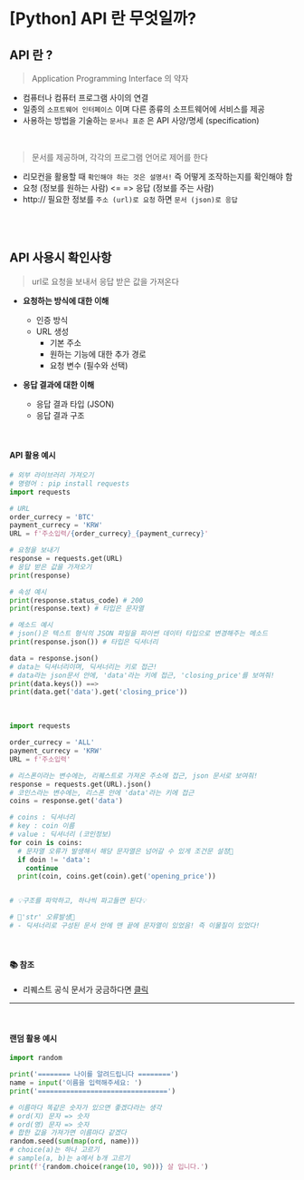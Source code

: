# [Python] API 란 무엇일까?

## **API 란 ?**

> Application Programming Interface 의 약자

- 컴퓨터나 컴퓨터 프로그램 사이의 연결
- 일종의 `소프트웨어 인터페이스` 이며 다른 종류의 소프트웨어에 서비스를 제공
- 사용하는 방법을 기술하는 `문서나 표준` 은 API 사양/명세 (specification)

<br />

> 문서를 제공하며, 각각의 프로그램 언어로 제어를 한다

- 리모컨을 활용할 때 `확인해야 하는 것은 설명서!` 즉 어떻게 조작하는지를 확인해야 함
- 요청 (정보를 원하는 사람) <= => 응답 (정보를 주는 사람)
- http:// 필요한 정보를 `주소 (url)로 요청` 하면 `문서 (json)로 응답`

<br />
<br />

## **API 사용시 확인사항**

> url로 요청을 보내서 응답 받은 값을 가져온다

- **요청하는 방식에 대한 이해**

  - 인증 방식
  - URL 생성
    - 기본 주소
    - 원하는 기능에 대한 추가 경로
    - 요청 변수 (필수와 선택)

- **응답 결과에 대한 이해**
  - 응답 결과 타입 (JSON)
  - 응답 결과 구조

<br />

#### **API 활용 예시**

```python
# 외부 라이브러리 가져오기
# 명령어 : pip install requests
import requests

# URL
order_currecy = 'BTC'
payment_currecy = 'KRW'
URL = f'주소입력/{order_currecy}_{payment_currecy}'

# 요청을 보내기
response = requests.get(URL)
# 응답 받은 값을 가져오기
print(response)

# 속성 예시
print(response.status_code) # 200
print(response.text) # 타입은 문자열

# 메소드 예시
# json()은 텍스트 형식의 JSON 파일을 파이썬 데이터 타입으로 변경해주는 메소드
print(response.json()) # 타입은 딕셔너리

data = response.json()
# data는 딕셔너리이며, 딕셔너리는 키로 접근!
# data라는 json문서 안에, 'data'라는 키에 접근, 'closing_price'를 보여줘!
print(data.keys()) ==>
print(data.get('data').get('closing_price'))
```

<br />

```python
import requests

order_currecy = 'ALL'
payment_currecy = 'KRW'
URL = f'주소입력'

# 리스폰이라는 변수에는, 리퀘스트로 가져온 주소에 접근, json 문서로 보여줘!
response = requests.get(URL).json()
# 코인스라는 변수에는, 리스폰 안에 'data'라는 키에 접근
coins = response.get('data')

# coins : 딕셔너리
# key : coin 이름
# value : 딕셔너리 (코인정보)
for coin is coins:
  # 문자열 오류가 발생해서 해당 문자열은 넘어갈 수 있게 조건문 설정🚨
  if doin != 'data':
    continue
  print(coin, coins.get(coin).get('opening_price'))


# 💡구조를 파악하고, 하나씩 파고들면 된다💡

# 🚨'str' 오류발생🚨
# - 딕셔너리로 구성된 문서 안에 맨 끝에 문자열이 있었음! 즉 이물질이 있었다!

```

<br />

#### 📚 참조

- 리퀘스트 공식 문서가 궁금하다면 [클릭](https://requests.readthedocs.io/en/latest/)

---

<br />

#### **랜덤 활용 예시**

```python
import random

print('======== 나이를 알려드립니다 ========')
name = input('이름을 입력해주세요: ')
print('================================')

# 이름마다 똑같은 숫자가 있으면 좋겠다라는 생각
# ord(지) 문자 => 숫자
# ord(영) 문자 => 숫자
# 합한 값을 가져가면 이름마다 같겠다
random.seed(sum(map(ord, name)))
# choice(a)는 하나 고르기
# sample(a, b)는 a에서 b개 고르기
print(f'{random.choice(range(10, 90))} 살 입니다.')
```
